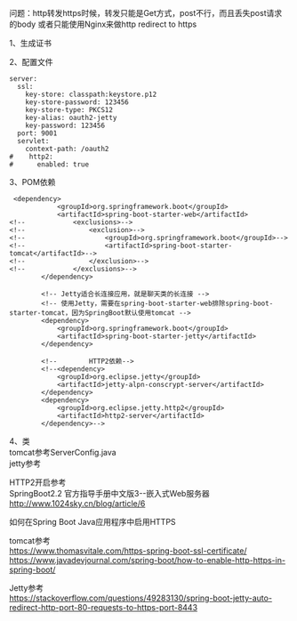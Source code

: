 问题：http转发https时候，转发只能是Get方式，post不行，而且丢失post请求的body
或者只能使用Nginx来做http redirect to https


1、生成证书

2、配置文件
```aidl
server:
  ssl:
    key-store: classpath:keystore.p12
    key-store-password: 123456
    key-store-type: PKCS12
    key-alias: oauth2-jetty
    key-password: 123456
  port: 9001
  servlet:
    context-path: /oauth2
#    http2:
#      enabled: true

```

3、POM依赖
```
 <dependency>
            <groupId>org.springframework.boot</groupId>
            <artifactId>spring-boot-starter-web</artifactId>
<!--            <exclusions>-->
<!--                <exclusion>-->
<!--                    <groupId>org.springframework.boot</groupId>-->
<!--                    <artifactId>spring-boot-starter-tomcat</artifactId>-->
<!--                </exclusion>-->
<!--            </exclusions>-->
        </dependency>

        <!-- Jetty适合长连接应用，就是聊天类的长连接 -->
        <!-- 使用Jetty，需要在spring-boot-starter-web排除spring-boot-starter-tomcat，因为SpringBoot默认使用tomcat -->
        <dependency>
            <groupId>org.springframework.boot</groupId>
            <artifactId>spring-boot-starter-jetty</artifactId>
        </dependency>

        <!--        HTTP2依赖-->
        <!--<dependency>
            <groupId>org.eclipse.jetty</groupId>
            <artifactId>jetty-alpn-conscrypt-server</artifactId>
        </dependency>
        <dependency>
            <groupId>org.eclipse.jetty.http2</groupId>
            <artifactId>http2-server</artifactId>
        </dependency>-->
```

4、类     
tomcat参考ServerConfig.java       
jetty参考     


HTTP2开启参考       
SpringBoot2.2 官方指导手册中文版3--嵌入式Web服务器     
http://www.1024sky.cn/blog/article/6        



如何在Spring Boot Java应用程序中启用HTTPS     

tomcat参考        
https://www.thomasvitale.com/https-spring-boot-ssl-certificate/     
https://www.javadevjournal.com/spring-boot/how-to-enable-http-https-in-spring-boot/     

Jetty参考     
https://stackoverflow.com/questions/49283130/spring-boot-jetty-auto-redirect-http-port-80-requests-to-https-port-8443       




